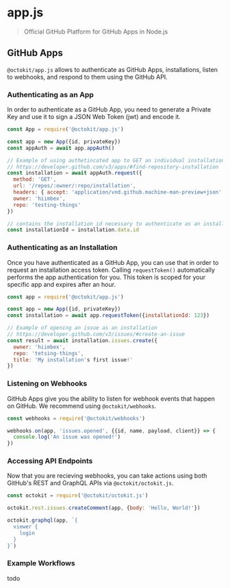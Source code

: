 # app.js

> Official GitHub Platform for GitHub Apps in Node.js

## GitHub Apps

`@octokit/app.js` allows to authenticate as GitHub Apps, installations, listen
to webhooks, and respond to them using the GitHub API.

### Authenticating as an App

In order to authenticate as a GitHub App, you need to generate a Private Key
and use it to sign a JSON Web Token (jwt) and encode it. 

```js
const App = require('@octokit/app.js')

const app = new App({id, privateKey})
const appAuth = await app.appAuth()

// Example of using authetincated app to GET an individual installation
// https://developer.github.com/v3/apps/#find-repository-installation
const installation = await appAuth.request({
  method: 'GET',
  url: '/repos/:owner/:repo/installation',
  headers: { accept: 'application/vnd.github.machine-man-preview+json' },
  owner: 'hiimbex',
  repo: 'testing-things'
})

// contains the installation id necessary to authenticate as an installation
const installationId = installation.data.id
```

### Authenticating as an Installation

Once you have authenticated as a GitHub App, you can use that
in order to request an installation access token. Calling `requestToken()`
automatically performs the app authentication for you. This token is scoped for
your specific app and expires after an hour. 

```js
const app = require('@octokit/app.js')

const app = new App({id, privateKey})
const installation = await app.requestToken({installationId: 123})

// Example of opening an issue as an installation
// https://developer.github.com/v3/issues/#create-an-issue
const result = await installation.issues.create({
  owner: 'hiimbex',
  repo: 'tetsing-things',
  title: 'My installation's first issue!'
})
```

### Listening on Webhooks

GitHub Apps give you the ability to listen for webhook events that happen on
GitHub. We recommend using `@octokit/webhooks`.

```js
const webhooks = require('@octokit/webhooks')

webhooks.on(app, 'issues.opened', {{id, name, payload, client}} => {
  console.log('An issue was opened!')
})
```

### Accessing API Endpoints

Now that you are recieving webhooks, you can take actions using both GitHub's
REST and GraphQL APIs via `@octokit/octokit.js`.

```js
const octokit = require('@octokit/octokit.js')

octokit.rest.issues.createComment(app, {body: 'Hello, World!'})

octokit.graphql(app, `{
  viewer {
    login
  }
}`)
```

### Example Workflows

todo
